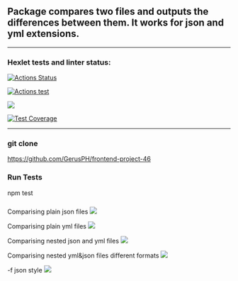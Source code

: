 ## Package compares two files and outputs the differences between them. It works for json and yml extensions.
___
### Hexlet tests and linter status:
[![Actions Status](https://github.com/GerusPH/frontend-project-46/workflows/hexlet-check/badge.svg)](https://github.com/GerusPH/frontend-project-46/actions)


[![Actions test](https://github.com/GerusPH/frontend-project-46/actions/workflows/github-actions-demo.yml/badge.svg)](https://github.com/GerusPH/frontend-project-46/actions/workflows/github-actions-demo.yml)

<a href="https://codeclimate.com/github/GerusPH/frontend-project-46/maintainability"><img src="https://api.codeclimate.com/v1/badges/b1f72ad3b84063944f35/maintainability" /></a>

[![Test Coverage](https://api.codeclimate.com/v1/badges/16ca7a31c326032e24bc/test_coverage)](https://codeclimate.com/github/GerusPh/frontend-project-46/test_coverage)
___
### git clone
https://github.com/GerusPH/frontend-project-46
### Run Tests
npm test
###

Comparising plain json files
<a href="https://asciinema.org/a/Ly9c912nh3kUZdOLViwH2bpcD" target="_blank"><img src="https://asciinema.org/a/Ly9c912nh3kUZdOLViwH2bpcD.svg" /></a>

Comparising plain yml files
<a href="https://asciinema.org/a/1pzwFbSAi3o1o05UMXsf4vqcr" target="_blank"><img src="https://asciinema.org/a/1pzwFbSAi3o1o05UMXsf4vqcr.svg" /></a>

Comparising nested json and yml files
<a href="https://https://asciinema.org/a/JHpwJ7SplnSziunMgf0yYWiv9" target="_blank"><img src="https://asciinema.org/a/JHpwJ7SplnSziunMgf0yYWiv9.svg" /></a>

Comparising nested yml&json files different formats
<a href="https://asciinema.org/a/5QjoyXawA45grCDU6HXnJbZuN" target="_blank"><img src="https://asciinema.org/a/5QjoyXawA45grCDU6HXnJbZuN.svg" /></a>

-f json style
<a href="https://asciinema.org/a/N66DE8fFKNHvU2p9b1PzHUVmv" target="_blank"><img src="https://asciinema.org/a/N66DE8fFKNHvU2p9b1PzHUVmv.svg" /></a>
